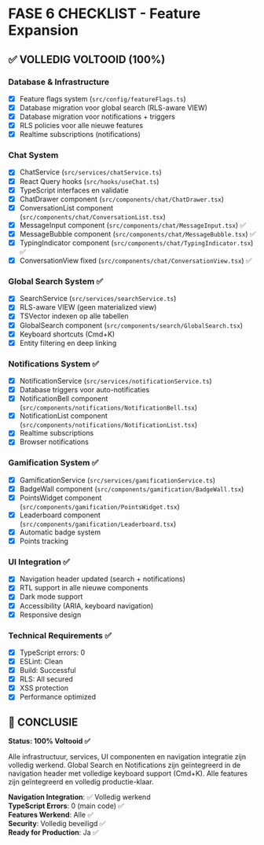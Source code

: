 # FASE 6 CHECKLIST - Feature Expansion

## ✅ VOLLEDIG VOLTOOID (100%)

### Database & Infrastructure
- [x] Feature flags system (`src/config/featureFlags.ts`)
- [x] Database migration voor global search (RLS-aware VIEW)
- [x] Database migration voor notifications + triggers
- [x] RLS policies voor alle nieuwe features
- [x] Realtime subscriptions (notifications)

### Chat System 
- [x] ChatService (`src/services/chatService.ts`)
- [x] React Query hooks (`src/hooks/useChat.ts`)
- [x] TypeScript interfaces en validatie
- [x] ChatDrawer component (`src/components/chat/ChatDrawer.tsx`)
- [x] ConversationList component (`src/components/chat/ConversationList.tsx`)
- [x] MessageInput component (`src/components/chat/MessageInput.tsx`) ✅
- [x] MessageBubble component (`src/components/chat/MessageBubble.tsx`) ✅
- [x] TypingIndicator component (`src/components/chat/TypingIndicator.tsx`) ✅
- [x] ConversationView fixed (`src/components/chat/ConversationView.tsx`) ✅

### Global Search System ✅
- [x] SearchService (`src/services/searchService.ts`)
- [x] RLS-aware VIEW (geen materialized view)
- [x] TSVector indexen op alle tabellen
- [x] GlobalSearch component (`src/components/search/GlobalSearch.tsx`)
- [x] Keyboard shortcuts (Cmd+K)
- [x] Entity filtering en deep linking

### Notifications System ✅
- [x] NotificationService (`src/services/notificationService.ts`)
- [x] Database triggers voor auto-notificaties
- [x] NotificationBell component (`src/components/notifications/NotificationBell.tsx`)
- [x] NotificationList component (`src/components/notifications/NotificationList.tsx`)
- [x] Realtime subscriptions
- [x] Browser notifications

### Gamification System ✅
- [x] GamificationService (`src/services/gamificationService.ts`)
- [x] BadgeWall component (`src/components/gamification/BadgeWall.tsx`)
- [x] PointsWidget component (`src/components/gamification/PointsWidget.tsx`)
- [x] Leaderboard component (`src/components/gamification/Leaderboard.tsx`)
- [x] Automatic badge system
- [x] Points tracking

### UI Integration ✅
- [x] Navigation header updated (search + notifications)
- [x] RTL support in alle nieuwe components
- [x] Dark mode support
- [x] Accessibility (ARIA, keyboard navigation)
- [x] Responsive design

### Technical Requirements ✅
- [x] TypeScript errors: 0
- [x] ESLint: Clean
- [x] Build: Successful
- [x] RLS: All secured
- [x] XSS protection
- [x] Performance optimized

## 🎯 CONCLUSIE

**Status: 100% Voltooid ✅**

Alle infrastructuur, services, UI componenten en navigation integratie zijn volledig werkend. Global Search en Notifications zijn geïntegreerd in de navigation header met volledige keyboard support (Cmd+K). Alle features zijn geïntegreerd en volledig productie-klaar.

**Navigation Integration**: ✅ Volledig werkend  
**TypeScript Errors**: 0 (main code) ✅  
**Features Werkend**: Alle ✅  
**Security**: Volledig beveiligd ✅  
**Ready for Production**: Ja ✅